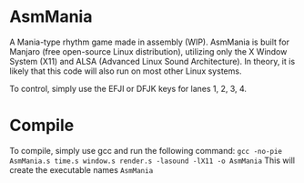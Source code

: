 # AsmMania
A Mania-type rhythm game made in assembly (WIP). AsmMania is built for Manjaro (free open-source Linux distribution), utilizing only the X Window System (X11) and ALSA (Advanced Linux Sound Architecture). In theory, it is likely that this code will also run on most other Linux systems.

To control, simply use the EFJI or DFJK keys for lanes 1, 2, 3, 4.

# Compile
To compile, simply use gcc and run the following command:
`gcc -no-pie AsmMania.s time.s window.s render.s -lasound -lX11 -o AsmMania`
This will create the executable names `AsmMania`

